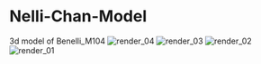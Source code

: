 # Nelli-Chan-Model
3d model of Benelli_M104
![render_04](https://github.com/knallerboy/Benelli-Nelli-Chan-/assets/116037667/a9d9c41a-567b-48c3-989d-5a28d7b3add5)
![render_03](https://github.com/knallerboy/Benelli-Nelli-Chan-/assets/116037667/3eca8cb7-d2db-4655-99e8-55a94ea293d0)
![render_02](https://github.com/knallerboy/Benelli-Nelli-Chan-/assets/116037667/d129caa3-2ce8-42cf-a6dd-9725a010b500)
![render_01](https://github.com/knallerboy/Benelli-Nelli-Chan-/assets/116037667/5e6c7400-29b6-40a6-ad4e-108b1cdbd4ca)
